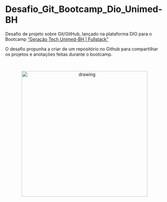 # Desafio_Git_Bootcamp_Dio_Unimed-BH

Desafio de projeto sobre Git/GitHub, lançado na plataforma DIO para o Bootcamp [“Geração Tech Unimed-BH | Fullstack”](https://www.dio.me/bootcamp/geracao-tech-unimed-bh-fullstack)

O desafio propunha a criar de um repositório no Github para compartilhar os projetos e anotações feitas durante o bootcamp.

<br>

<p align="center">
    <img src="./Anotacoes/Images/Checklist%20.jpg" alt="drawing" width="400"/>
</p>

